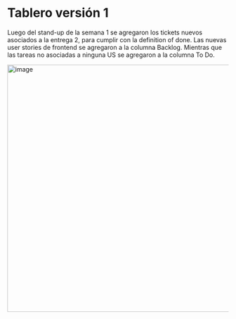 # Tablero versión 1

Luego del stand-up de la semana 1 se agregaron los tickets nuevos asociados a la entrega 2, para cumplir con la definition of done. 
Las nuevas user stories de frontend se agregaron a la columna Backlog. Mientras que las tareas no asociadas a ninguna US se agregaron 
a la columna To Do.

<img width="563" alt="image" src="https://user-images.githubusercontent.com/56087826/170892005-80d2d649-d045-487c-8e4d-e024f99b9334.png">
